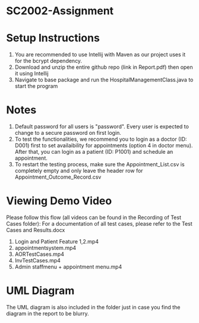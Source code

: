 # SC2002-Assignment
# Setup Instructions
1. You are recommended to use Intellij with Maven as our project uses it for the bcrypt dependency.
2. Download and unzip the entire github repo (link in Report.pdf) then open it using Intellij
3. Navigate to base package and run the HospitalManagementClass.java to start the program

# Notes
1. Default password for all users is "password". Every user is expected to change to a secure password on first login.
2. To test the functionalities, we recommend you to login as a doctor (ID: D001) first to set availaibility for appointments (option 4 in doctor menu). After that, you can login as a patient (ID: P1001) and schedule an appointment.
3. To restart the testing process, make sure the Appointment_List.csv is completely empty and only leave the header row for Appointment_Outcome_Record.csv 

# Viewing Demo Video
Please follow this flow (all videos can be found in the Recording of Test Cases folder):
For a documentation of all test cases, please refer to the Test Cases and Results.docx
1. Login and Patient Feature 1,2.mp4
2. appointmentsystem.mp4
3. AORTestCases.mp4
4. InvTestCases.mp4
5. Admin staffmenu + appointment menu.mp4

# UML Diagram
The UML diagram is also included in the folder just in case you find the diagram in the report to be blurry.
